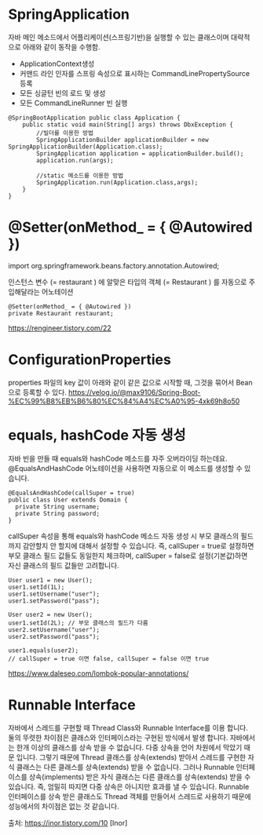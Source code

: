 
# SpringApplication
자바 메인 메소드에서 어플리케이션(스프링기반)을 실행할 수 있는 클래스이며 대략적으로 아래와 같이 동작을 수행함.

- ApplicationContext생성
- 커맨드 라인 인자를 스프링 속성으로 표시하는 CommandLinePropertySource 등록
- 모든 싱글턴 빈의 로드 및 생성
- 모든 CommandLineRunner 빈 실행


```
@SpringBootApplication public class Application { 
    public static void main(String[] args) throws DbxException { 
        //빌더를 이용한 방법 
        SpringApplicationBuilder applicationBuilder = new SpringApplicationBuilder(Application.class); 
        SpringApplication application = applicationBuilder.build(); 
        application.run(args); 
        
        //static 메소드를 이용한 방법 
        SpringApplication.run(Application.class,args); 
    } 
}

```

# @Setter(onMethod_ = { @Autowired }) 

import org.springframework.beans.factory.annotation.Autowired;

인스턴스 변수 (= restaurant ) 에 알맞은 타입의 객체 (= Restaurant ) 를 자동으로 주입해달라는 어노테이션

```
@Setter(onMethod_ = { @Autowired }) 
private Restaurant restaurant; 
```
https://rengineer.tistory.com/22


# ConfigurationProperties
properties 파일의 key 값이 아래와 같이 같은 값으로 시작할 때, 그것을 묶어서 Bean으로 등록할 수 있다.
https://velog.io/@max9106/Spring-Boot-%EC%99%B8%EB%B6%80%EC%84%A4%EC%A0%95-4xk69h8o50


# equals, hashCode 자동 생성
자바 빈을 만들 때 equals와 hashCode 메소드를 자주 오버라이딩 하는데요. @EqualsAndHashCode 어노테이션을 사용하면 자동으로 이 메소드를 생성할 수 있습니다.

```
@EqualsAndHashCode(callSuper = true)
public class User extends Domain {
  private String username;
  private String password;
}
```

callSuper 속성을 통해 equals와 hashCode 메소드 자동 생성 시 부모 클래스의 필드까지 감안할지 안 할지에 대해서 설정할 수 있습니다.
즉, callSuper = true로 설정하면 부모 클래스 필드 값들도 동일한지 체크하며, callSuper = false로 설정(기본값)하면 자신 클래스의 필드 값들만 고려합니다.

```
User user1 = new User();
user1.setId(1L);
user1.setUsername("user");
user1.setPassword("pass");

User user2 = new User();
user1.setId(2L); // 부모 클래스의 필드가 다름
user2.setUsername("user");
user2.setPassword("pass");

user1.equals(user2);
// callSuper = true 이면 false, callSuper = false 이면 true
````

https://www.daleseo.com/lombok-popular-annotations/

# Runnable Interface

 자바에서 스레드를 구현할 때 Thread Class와 Runnable Interface를 이용 합니다. 둘의 뚜렷한 차이점은 클래스와 인터페이스라는 구현된 방식에서 발생 합니다. 
 자바에서는 한개 이상의 클래스를 상속 받을 수 없습니다. 다중 상속을 언어 차원에서 막았기 때문 입니다. 
 그렇기 때문에 Thread 클래스를 상속(extends) 받아서 스레드를 구현한 자식 클래스는 다른 클래스를 상속(extends) 받을 수 없습니다. 
 그러나 Runnable 인터페이스를 상속(implements) 받은 자식 클래스는 다른 클래스를 상속(extends) 받을 수 있습니다. 
 즉, 엄밀히 따지면 다중 상속은 아니지만 효과를 낼 수 있습니다. 
 Runnable  인터페이스를 상속 받은 클래스도 Thread 객체를 만들어서 스레드로 사용하기 때문에 성능에서의 차이점은 없는 것 같습니다.

출처: https://inor.tistory.com/10 [Inor]